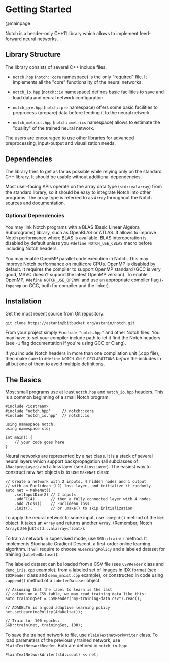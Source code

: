 Getting Started
===============

@mainpage

Notch is a header-only C++11 library which allows to implement
feed-forward neural networks.

## Library Structure

The library consists of several C++ include files.

 * `notch.hpp` (`notch::core` namespace) is the only "required" file.
   It implements all the "core" functionality of the neural networks.

 * `notch_io.hpp` (`notch::io` namespace)
   defines basic facilities to save and load data and neural network
   configuration.

 * `notch_pre.hpp` (`notch::pre` namespace)
   offers some basic facilities to preprocess (prepare) data before feeding
   it to the neural network.

 * `notch_metrics.hpp` (`notch::metrics` namespace)
   allows to estimate the "quality" of the trained neural network.

The users are encouraged to use other libraries for advanced preprocessing,
input-output and visualization needs.

## Dependencies

The library tries to get as far as possible while relying only on the
standard C++ library. It should be usable without additional dependencies.

Most user-facing APIs operate on the array data type (`std::valarray`)
from the standard library, so it should be easy to integrate Notch into
other programs. The array type is referred to as `Array` throughout the
Notch sources and documentation.

### Optional Dependencies

You may link Notch programs with a BLAS (Basic Linear Algebra Subprograms)
library, such as OpenBLAS or ATLAS. It allows to improve Notch
performance where BLAS is available.
BLAS interoperation is disabled by default unless you `#define NOTCH_USE_CBLAS`
macro before including Notch headers.

You may enable OpenMP parallel code execution in Notch. This may improve
Notch performance on multicore CPUs.
OpenMP is disabled by default. It requires the compiler to support OpenMP
standard (GCC is very good, MSVC doesn't support the latest OpenMP version).
To enable OpenMP, `#define NOTCH_USE_OPENMP` and use an appropriate
compiler flag (`-fopenmp` on GCC, both for compiler and the linker).

## Installation

Get the most recent source from Git repository:

~~~
git clone https://astanin@bitbucket.org/astanin/notch.git
~~~

From your project simply `#include "notch.hpp"` and other Notch files.
You may have to set your compiler include path to let it find the Notch
headers (see `-I` flag documentation if you're using GCC or Clang).

If you include Notch headers in more than one compilation unit (.cpp file),
then make sure to `#define NOTCH_ONLY_DECLARATIONS` _before_ the includes
in all but one of them to avoid multiple definitions.

## The Basics

Most small programs use at least `notch.hpp` and `notch_io.hpp`
headers. This is a common beginning of a small Notch program:

~~~{.cpp}
#include <iostream>
#include "notch.hpp"     // notch::core
#include "notch_io.hpp"  // notch::io

using namespace notch;
using namespace std;

int main() {
    // your code goes here
}
~~~

Neural networks are represented by a `Net` class. It is a stack of several
neural layers which support backpropagation (all subclasses of
`ABackpropLayer`) and a loss layer (see `ALossLayer`).  The easiest way to
construct new `Net` objects is to use `MakeNet` class:

~~~{.cpp}
// Create a network with 2 inputs, 4 hidden nodes and 1 output
// with an Euclidean (L2) loss layer, and initialize it randomly.
auto net = MakeNet()
    .setInputDim(2) // 2 inputs
    .addFC(4)       // then a fully connected layer with 4 nodes
    .addL2Loss()    // Euclidean loss
    .init();        // or .make() to skip initialization
~~~

To apply the neural network to some input, use `.output()` method of
the `Net` object.  It takes an `Array` and returns another `Array`.
(Remember, Notch `Array`s are just `std::valarray<float>`).

To train a network in supervised mode, use `SGD::train()` method. 
It implements Stochastic Gradient Descent, a first-order online
learning algorithm. It will require to choose `ALearningPolicy`
 and a labeled dataset for training (`LabeledDataset`).

The labeled dataset can be loaded from a CSV file
(see `CSVReader` class and `demo_iris.cpp` example),
from a labeled set of images in IDX format
(see `IDXReader` class and `demo_mnist.cpp` example),
or constructed in code using `.append()` method
of a `LabeledDataset` object.

~~~{.cpp}
// Assuming that the label to learn is the last
// column on a CSV table, we may read training data like this:
auto trainingSet = CSVReader("my-training-data.csv").read();

// ADADELTA is a good adaptive learning policy
net.setLearningPolicy(AdaDelta());

// Train for 100 epochs:
SGD::train(net, trainingSet, 100);
~~~

To save the trained network to file, use
`PlainTextNetworkWriter` class. To load parameters of the
previously trained network, use `PlainTextNetworkReader`.
Both are defined in `notch_io.hpp`:

~~~{.cpp}
PlainTextNetworkWriter(std::cout) << net;
~~~
